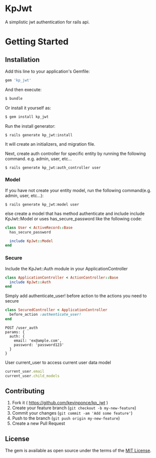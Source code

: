 # KpJwt
A simplistic jwt authentication for rails api.

# Getting Started

## Installation
Add this line to your application's Gemfile:

```ruby
gem 'kp_jwt'
```

And then execute:
```bash
$ bundle
```

Or install it yourself as:
```bash
$ gem install kp_jwt
```

Run the install generator:
```
$ rails generate kp_jwt:install
```

It will create an initializers, and migration file.

Next, create auth controller for specific entity by running the following command. e.g. admin, user, etc...

```
$ rails generate kp_jwt:auth_controller user
```

### Model
If you have not create your entity model, run the following command(e.g. admin, user, etc...):
```
$ rails generate kp_jwt:model user
```
else create a model that has method authenticate and include include KpJwt::Model or uses has_secure_password like the following code:
```ruby
class User < ActiveRecord::Base
  has_secure_password

  include KpJwt::Model
end
```

### Secure
Include the KpJwt::Auth module in your ApplicationController
```ruby
class ApplicationController < ActionController::Base
  include KpJwt::Auth
end
```

Simply add authenticate_user! before action to the actions you need to secure
```ruby
class SecuredController < ApplicationController
  before_action :authenticate_user!
end
```

```
POST /user_auth
params: {
  auth: {
    email: 'ex@ample.com',
    password: 'password123'
  }
}
```

User current_user to access current user data model
```ruby
current_user.email
current_user.child_models
```

## Contributing

1. Fork it ( https://github.com/kevinponce/kp_jwt )
2. Create your feature branch (`git checkout -b my-new-feature`)
3. Commit your changes (`git commit -am 'Add some feature'`)
4. Push to the branch (`git push origin my-new-feature`)
5. Create a new Pull Request

## License
The gem is available as open source under the terms of the [MIT License](http://opensource.org/licenses/MIT).
